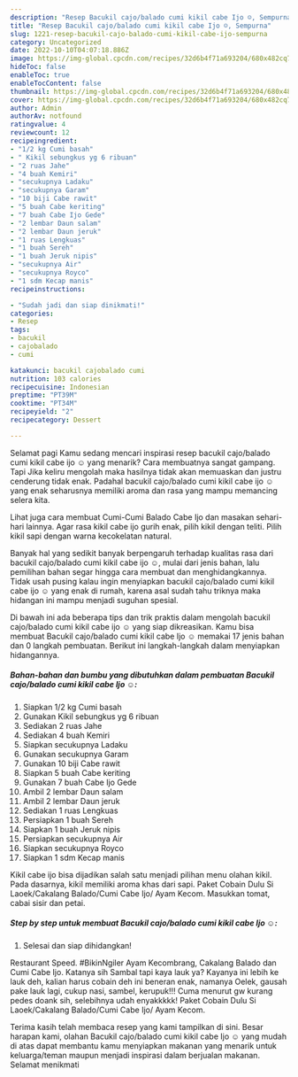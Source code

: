 ```yaml
---
description: "Resep Bacukil cajo/balado cumi kikil cabe Ijo ☺️, Sempurna"
title: "Resep Bacukil cajo/balado cumi kikil cabe Ijo ☺️, Sempurna"
slug: 1221-resep-bacukil-cajo-balado-cumi-kikil-cabe-ijo-sempurna
category: Uncategorized
date: 2022-10-10T04:07:18.886Z
image: https://img-global.cpcdn.com/recipes/32d6b4f71a693204/680x482cq70/bacukil-cajobalado-cumi-kikil-cabe-ijo-foto-resep-utama.jpg
hideToc: false
enableToc: true
enableTocContent: false
thumbnail: https://img-global.cpcdn.com/recipes/32d6b4f71a693204/680x482cq70/bacukil-cajobalado-cumi-kikil-cabe-ijo-foto-resep-utama.jpg
cover: https://img-global.cpcdn.com/recipes/32d6b4f71a693204/680x482cq70/bacukil-cajobalado-cumi-kikil-cabe-ijo-foto-resep-utama.jpg
author: Admin
authorAv: notfound
ratingvalue: 4
reviewcount: 12
recipeingredient:
- "1/2 kg Cumi basah"
- " Kikil sebungkus yg 6 ribuan"
- "2 ruas Jahe"
- "4 buah Kemiri"
- "secukupnya Ladaku"
- "secukupnya Garam"
- "10 biji Cabe rawit"
- "5 buah Cabe keriting"
- "7 buah Cabe Ijo Gede"
- "2 lembar Daun salam"
- "2 lembar Daun jeruk"
- "1 ruas Lengkuas"
- "1 buah Sereh"
- "1 buah Jeruk nipis"
- "secukupnya Air"
- "secukupnya Royco"
- "1 sdm Kecap manis"
recipeinstructions:

- "Sudah jadi dan siap dinikmati!"
categories:
- Resep
tags:
- bacukil
- cajobalado
- cumi

katakunci: bacukil cajobalado cumi 
nutrition: 103 calories
recipecuisine: Indonesian
preptime: "PT39M"
cooktime: "PT34M"
recipeyield: "2"
recipecategory: Dessert

---
```



Selamat pagi Kamu sedang mencari inspirasi resep bacukil cajo/balado cumi kikil cabe ijo ☺️ yang menarik? Cara membuatnya sangat gampang. Tapi Jika keliru mengolah maka hasilnya tidak akan memuaskan dan justru cenderung tidak enak. Padahal bacukil cajo/balado cumi kikil cabe ijo ☺️ yang enak seharusnya memiliki aroma dan rasa yang mampu memancing selera kita.


Lihat juga cara membuat Cumi-Cumi Balado Cabe Ijo dan masakan sehari-hari lainnya. Agar rasa kikil cabe ijo gurih enak, pilih kikil dengan teliti. Pilih kikil sapi dengan warna kecokelatan natural.

Banyak hal yang sedikit banyak berpengaruh terhadap kualitas rasa dari bacukil cajo/balado cumi kikil cabe ijo ☺️, mulai dari jenis bahan, lalu pemilihan bahan segar hingga cara membuat dan menghidangkannya. Tidak usah pusing kalau ingin menyiapkan bacukil cajo/balado cumi kikil cabe ijo ☺️ yang enak di rumah, karena asal sudah tahu triknya maka hidangan ini mampu menjadi suguhan spesial.


Di bawah ini ada beberapa tips dan trik praktis dalam mengolah bacukil cajo/balado cumi kikil cabe ijo ☺️ yang siap dikreasikan. Kamu bisa membuat Bacukil cajo/balado cumi kikil cabe Ijo ☺️ memakai 17 jenis bahan dan 0 langkah pembuatan. Berikut ini langkah-langkah dalam menyiapkan hidangannya.

<!--inarticleads1-->

##### Bahan-bahan dan bumbu yang dibutuhkan dalam pembuatan Bacukil cajo/balado cumi kikil cabe Ijo ☺️:

1. Siapkan 1/2 kg Cumi basah
1. Gunakan  Kikil sebungkus yg 6 ribuan
1. Sediakan 2 ruas Jahe
1. Sediakan 4 buah Kemiri
1. Siapkan secukupnya Ladaku
1. Gunakan secukupnya Garam
1. Gunakan 10 biji Cabe rawit
1. Siapkan 5 buah Cabe keriting
1. Gunakan 7 buah Cabe Ijo Gede
1. Ambil 2 lembar Daun salam
1. Ambil 2 lembar Daun jeruk
1. Sediakan 1 ruas Lengkuas
1. Persiapkan 1 buah Sereh
1. Siapkan 1 buah Jeruk nipis
1. Persiapkan secukupnya Air
1. Siapkan secukupnya Royco
1. Siapkan 1 sdm Kecap manis


Kikil cabe ijo bisa dijadikan salah satu menjadi pilihan menu olahan kikil. Pada dasarnya, kikil memiliki aroma khas dari sapi. Paket Cobain Dulu Si Laoek/Cakalang Balado/Cumi Cabe Ijo/ Ayam Kecom. Masukkan tomat, cabai sisir dan petai. 

<!--inarticleads2-->

##### Step by step untuk membuat Bacukil cajo/balado cumi kikil cabe Ijo ☺️:


1. Selesai dan siap dihidangkan!

Restaurant Speed. #BikinNgiler Ayam Kecombrang, Cakalang Balado dan Cumi Cabe Ijo. Katanya sih Sambal tapi kaya lauk ya? Kayanya ini lebih ke lauk deh, kalian harus cobain deh ini beneran enak, namanya Oelek, gausah pake lauk lagi, cukup nasi, sambel, kerupuk!!! Cuma menurut gw kurang pedes doank sih, selebihnya udah enyakkkkk! Paket Cobain Dulu Si Laoek/Cakalang Balado/Cumi Cabe Ijo/ Ayam Kecom. 

Terima kasih telah membaca resep yang kami tampilkan di sini. Besar harapan kami, olahan Bacukil cajo/balado cumi kikil cabe Ijo ☺️ yang mudah di atas dapat membantu kamu menyiapkan makanan yang menarik untuk keluarga/teman maupun menjadi inspirasi dalam berjualan makanan. Selamat menikmati
